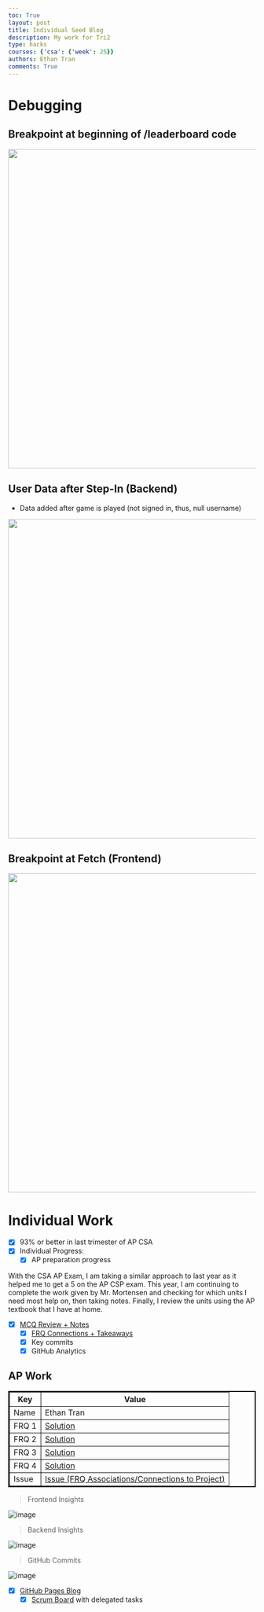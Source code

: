 ```yaml
---
toc: True
layout: post
title: Individual Seed Blog
description: My work for Tri2
type: hacks
courses: {'csa': {'week': 25}}
authors: Ethan Tran
comments: True
---
```


# Debugging 

## Breakpoint at beginning of /leaderboard code

<img src="https://github.com/Codemaxxers/Issues/assets/109186517/b4c1973e-e1e5-42af-9c2b-b64644dff299" width="650">

## User Data after Step-In (Backend)

- Data added after game is played (not signed in, thus, null username)

<img src="https://github.com/realethantran/ethanBlog/assets/109186517/acb13256-6f7d-4a70-aa19-73ab6d77a93b" width="650">

## Breakpoint at Fetch (Frontend)

<img src="https://github.com/realethantran/ethanBlog/assets/109186517/171df7ac-564e-488a-8403-3da656abeaa4" width="650">

# Individual Work 

- [x] 93% or better in last trimester of AP CSA
- [x] Individual Progress: 
   - [x] AP preparation progress

With the CSA AP Exam, I am taking a similar approach to last year as it helped me to get a 5 on the AP CSP exam. This year, I am continuing to complete the work given by Mr. Mortensen and checking for which units I need most help on, then taking notes. Finally, I review the units using the AP textbook that I have at home.

- [x] [MCQ Review + Notes](https://ethan.nighthawkcodingsociety.com/2023/12/21/MCQ-Reflections_IPYNB_2_.html)
     - [x] [FRQ Connections + Takeaways](https://github.com/realethantran/ethanRepo/issues/2)
   - [x] Key commits
   - [x] GitHub Analytics
   
## AP Work

<table role="table" style="border: 2px solid black;">
<thead>
<tr>
<th style="border: 1px solid black;">Key</th>
<th style="border: 1px solid black;">Value</th>
</tr>
</thead>
<tbody>
<tr>
<td style="border: 1px solid black;">Name</td>
<td style="border: 1px solid black;">Ethan Tran</td>
</tr>
<tr>
<td style="border: 1px solid black;">FRQ 1</td>
<td style="border: 1px solid black;"><a href="https://realethantran.github.io/ethanRepo/2024/02/25/frq1_IPYNB_2_.html" rel="nofollow">Solution</a></td>
</tr>
<tr>
<td style="border: 1px solid black;">FRQ 2</td>
<td style="border: 1px solid black;"><a href="https://realethantran.github.io/ethanRepo/2024/02/25/frq2_IPYNB_2_.html" rel="nofollow">Solution</a></td>
</tr>
<tr>
<td style="border: 1px solid black;">FRQ 3</td>
<td style="border: 1px solid black;"><a href="https://realethantran.github.io/ethanRepo/2024/02/25/frq3_IPYNB_2_.html" rel="nofollow">Solution</a></td>
</tr>
<tr>
<td style="border: 1px solid black;">FRQ 4</td>
<td style="border: 1px solid black;"><a href="https://realethantran.github.io/ethanRepo/2024/02/26/frq4_IPYNB_2_.html" rel="nofollow">Solution</a></td>
</tr>
<tr>
<td style="border: 1px solid black;">Issue</td>
<td style="border: 1px solid black;"><a href="https://github.com/realethantran/ethanRepo/issues/2">Issue (FRQ Associations/Connections to Project)</a></td>
</tr>
</tbody>
</table>


> Frontend Insights 

![image](https://github.com/realethantran/ethanBlog/assets/109186517/8fed2eae-8cd7-406e-b3e2-efe47e2fb6a5)

> Backend Insights 

![image](https://github.com/realethantran/ethanBlog/assets/109186517/adec68b8-f3e5-4528-a398-1238ad587339)

> GitHub Commits

![image](https://github.com/realethantran/ethanBlog/assets/109186517/f830cff4-b361-46d3-8962-343edbd1df87)

- [x] [GitHub Pages Blog](https://realethantran.github.io/ethanRepo/)
  - [x] [Scrum Board](https://github.com/orgs/The-GPT-Warriors/projects/1/views/1?layout=board) with delegated tasks
